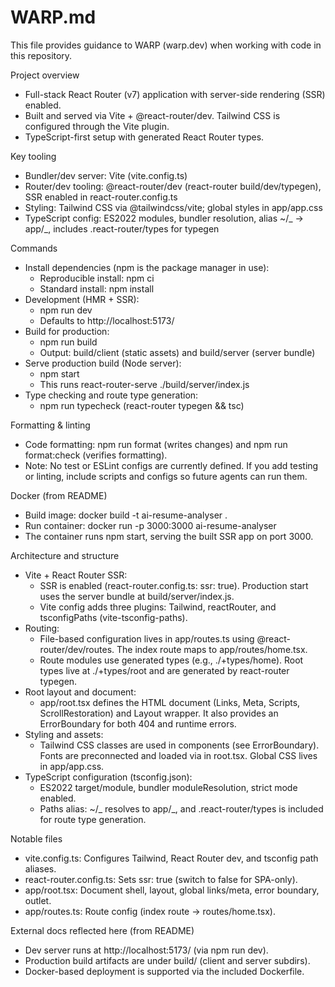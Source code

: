 # WARP.md

This file provides guidance to WARP (warp.dev) when working with code in this repository.

Project overview

- Full-stack React Router (v7) application with server-side rendering (SSR) enabled.
- Built and served via Vite + @react-router/dev. Tailwind CSS is configured through the Vite plugin.
- TypeScript-first setup with generated React Router types.

Key tooling

- Bundler/dev server: Vite (vite.config.ts)
- Router/dev tooling: @react-router/dev (react-router build/dev/typegen), SSR enabled in react-router.config.ts
- Styling: Tailwind CSS via @tailwindcss/vite; global styles in app/app.css
- TypeScript config: ES2022 modules, bundler resolution, alias ~/_ -> app/_, includes .react-router/types for typegen

Commands

- Install dependencies (npm is the package manager in use):
  - Reproducible install: npm ci
  - Standard install: npm install
- Development (HMR + SSR):
  - npm run dev
  - Defaults to http://localhost:5173/
- Build for production:
  - npm run build
  - Output: build/client (static assets) and build/server (server bundle)
- Serve production build (Node server):
  - npm start
  - This runs react-router-serve ./build/server/index.js
- Type checking and route type generation:
  - npm run typecheck (react-router typegen && tsc)

Formatting & linting

- Code formatting: npm run format (writes changes) and npm run format:check (verifies formatting).
- Note: No test or ESLint configs are currently defined. If you add testing or linting, include scripts and configs so future agents can run them.

Docker (from README)

- Build image: docker build -t ai-resume-analyser .
- Run container: docker run -p 3000:3000 ai-resume-analyser
- The container runs npm start, serving the built SSR app on port 3000.

Architecture and structure

- Vite + React Router SSR:
  - SSR is enabled (react-router.config.ts: ssr: true). Production start uses the server bundle at build/server/index.js.
  - Vite config adds three plugins: Tailwind, reactRouter, and tsconfigPaths (vite-tsconfig-paths).
- Routing:
  - File-based configuration lives in app/routes.ts using @react-router/dev/routes. The index route maps to app/routes/home.tsx.
  - Route modules use generated types (e.g., ./+types/home). Root types live at ./+types/root and are generated by react-router typegen.
- Root layout and document:
  - app/root.tsx defines the HTML document (Links, Meta, Scripts, ScrollRestoration) and Layout wrapper. It also provides an ErrorBoundary for both 404 and runtime errors.
- Styling and assets:
  - Tailwind CSS classes are used in components (see ErrorBoundary). Fonts are preconnected and loaded via <Links> in root.tsx. Global CSS lives in app/app.css.
- TypeScript configuration (tsconfig.json):
  - ES2022 target/module, bundler moduleResolution, strict mode enabled.
  - Paths alias: ~/_ resolves to app/_, and .react-router/types is included for route type generation.

Notable files

- vite.config.ts: Configures Tailwind, React Router dev, and tsconfig path aliases.
- react-router.config.ts: Sets ssr: true (switch to false for SPA-only).
- app/root.tsx: Document shell, layout, global links/meta, error boundary, outlet.
- app/routes.ts: Route config (index route -> routes/home.tsx).

External docs reflected here (from README)

- Dev server runs at http://localhost:5173/ (via npm run dev).
- Production build artifacts are under build/ (client and server subdirs).
- Docker-based deployment is supported via the included Dockerfile.
